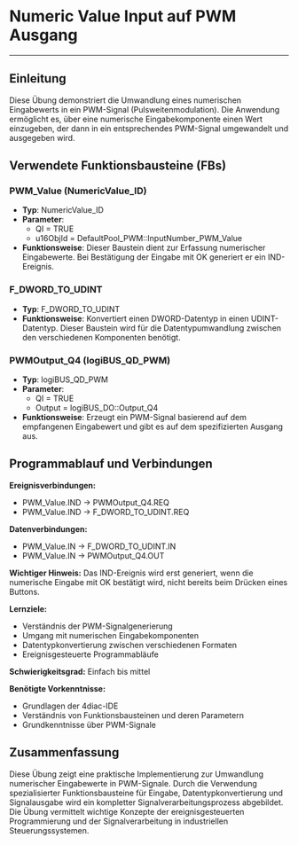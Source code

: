 # Numeric Value Input auf PWM Ausgang

* * * * * * * * * *

## Einleitung
Diese Übung demonstriert die Umwandlung eines numerischen Eingabewerts in ein PWM-Signal (Pulsweitenmodulation). Die Anwendung ermöglicht es, über eine numerische Eingabekomponente einen Wert einzugeben, der dann in ein entsprechendes PWM-Signal umgewandelt und ausgegeben wird.

## Verwendete Funktionsbausteine (FBs)

### PWM_Value (NumericValue_ID)
- **Typ**: NumericValue_ID
- **Parameter**:
  - QI = TRUE
  - u16ObjId = DefaultPool_PWM::InputNumber_PWM_Value
- **Funktionsweise**: Dieser Baustein dient zur Erfassung numerischer Eingabewerte. Bei Bestätigung der Eingabe mit OK generiert er ein IND-Ereignis.

### F_DWORD_TO_UDINT
- **Typ**: F_DWORD_TO_UDINT
- **Funktionsweise**: Konvertiert einen DWORD-Datentyp in einen UDINT-Datentyp. Dieser Baustein wird für die Datentypumwandlung zwischen den verschiedenen Komponenten benötigt.

### PWMOutput_Q4 (logiBUS_QD_PWM)
- **Typ**: logiBUS_QD_PWM
- **Parameter**:
  - QI = TRUE
  - Output = logiBUS_DO::Output_Q4
- **Funktionsweise**: Erzeugt ein PWM-Signal basierend auf dem empfangenen Eingabewert und gibt es auf dem spezifizierten Ausgang aus.

## Programmablauf und Verbindungen

**Ereignisverbindungen:**
- PWM_Value.IND → PWMOutput_Q4.REQ
- PWM_Value.IND → F_DWORD_TO_UDINT.REQ

**Datenverbindungen:**
- PWM_Value.IN → F_DWORD_TO_UDINT.IN
- PWM_Value.IN → PWMOutput_Q4.OUT

**Wichtiger Hinweis:** Das IND-Ereignis wird erst generiert, wenn die numerische Eingabe mit OK bestätigt wird, nicht bereits beim Drücken eines Buttons.

**Lernziele:**
- Verständnis der PWM-Signalgenerierung
- Umgang mit numerischen Eingabekomponenten
- Datentypkonvertierung zwischen verschiedenen Formaten
- Ereignisgesteuerte Programmabläufe

**Schwierigkeitsgrad:** Einfach bis mittel

**Benötigte Vorkenntnisse:**
- Grundlagen der 4diac-IDE
- Verständnis von Funktionsbausteinen und deren Parametern
- Grundkenntnisse über PWM-Signale

## Zusammenfassung
Diese Übung zeigt eine praktische Implementierung zur Umwandlung numerischer Eingabewerte in PWM-Signale. Durch die Verwendung spezialisierter Funktionsbausteine für Eingabe, Datentypkonvertierung und Signalausgabe wird ein kompletter Signalverarbeitungsprozess abgebildet. Die Übung vermittelt wichtige Konzepte der ereignisgesteuerten Programmierung und der Signalverarbeitung in industriellen Steuerungssystemen.
